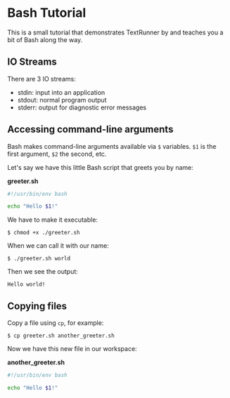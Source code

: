 # Bash Tutorial

This is a small tutorial that demonstrates TextRunner by and teaches you
a bit of Bash along the way.


## IO Streams

There are 3 IO streams:
- stdin: input into an application
- stdout: normal program output
- stderr: output for diagnostic error messages

## Accessing command-line arguments

Bash makes command-line arguments available via `$` variables.
`$1` is the first argument, `$2` the second, etc.

Let's say we have this little Bash script that greets you by name:

<a textrun="createFile">

__greeter.sh__

```bash
#!/usr/bin/env bash

echo "Hello $1!"
```

</a>

We have to make it executable:

<a textrun="runConsoleCommand">

```
$ chmod +x ./greeter.sh
```

</a>

When we can call it with our name:

<a textrun="runConsoleCommand">

```
$ ./greeter.sh world
```

</a>

Then we see the output:

```
Hello world!
```


## Copying files

Copy a file using `cp`, for example:

<a textrun="runConsoleCommand">

```
$ cp greeter.sh another_greeter.sh
```

</a>

Now we have this new file in our workspace:


<a textrun="verifyWorkspaceFileContent">

__another_greeter.sh__

```bash
#!/usr/bin/env bash

echo "Hello $1!"
```

</a>
